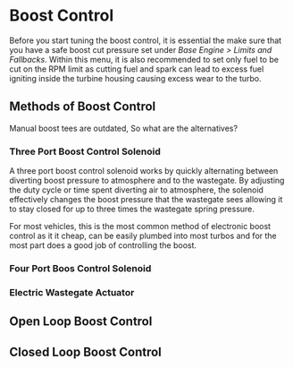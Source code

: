 # Boost Control

Before you start tuning the boost control, it is essential the make sure that you have a safe boost cut pressure set under _Base Engine > Limits and Fallbacks_. Within this menu, it is also recommended to set only fuel to be cut on the RPM limit as cutting fuel and spark can lead to excess fuel igniting inside the turbine housing causing excess wear to the turbo.

## Methods of Boost Control

Manual boost tees are outdated, So what are the alternatives?

### Three Port Boost Control Solenoid

A three port boost control solenoid works by quickly alternating between diverting boost pressure to atmosphere and to the wastegate. By adjusting the duty cycle or time spent diverting air to atmosphere, the solenoid effectively changes the boost pressure that the wastegate sees allowing it to stay closed for up to three times the wastegate spring pressure.

For most vehicles, this is the most common method of electronic boost control as it it cheap, can be easily plumbed into most turbos and for the most part does a good job of controlling the boost.

### Four Port Boos Control Solenoid

### Electric Wastegate Actuator

## Open Loop Boost Control



## Closed Loop Boost Control
